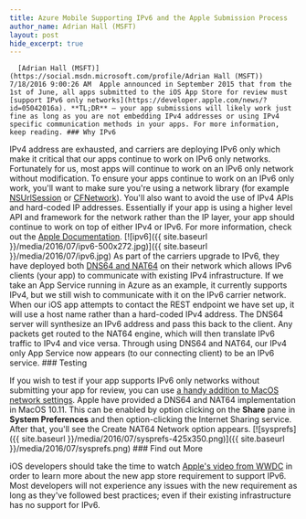 ```yaml
---
title: Azure Mobile Supporting IPv6 and the Apple Submission Process
author_name: Adrian Hall (MSFT)
layout: post
hide_excerpt: true
---
```

      [Adrian Hall (MSFT)](https://social.msdn.microsoft.com/profile/Adrian Hall (MSFT))  7/18/2016 9:00:26 AM  Apple announced in September 2015 that from the 1st of June, all apps submitted to the iOS App Store for review must [support IPv6 only networks](https://developer.apple.com/news/?id=05042016a). **TL;DR** – your app submissions will likely work just fine as long as you are not embedding IPv4 addresses or using IPv4 specific communication methods in your apps. For more information, keep reading. ### Why IPv6

 IPv4 address are exhausted, and carriers are deploying IPv6 only which make it critical that our apps continue to work on IPv6 only networks. Fortunately for us, most apps will continue to work on an IPv6 only network without modification. To ensure your apps continue to work on an IPv6 only work, you'll want to make sure you're using a network library (for example [NSUrlSession](https://developer.apple.com/library/ios/documentation/Foundation/Reference/NSURLSession_class/index.html) or [CFNetwork](https://developer.apple.com/library/mac/documentation/Networking/Conceptual/CFNetwork/Introduction/Introduction.html)). You'll also want to avoid the use of IPv4 APIs and hard-coded IP addresses. Essentially if your app is using a higher level API and framework for the network rather than the IP layer, your app should continue to work on top of either IPv4 or IPv6. For more information, check out the [Apple Documentation](https://developer.apple.com/library/ios/documentation/NetworkingInternetWeb/Conceptual/NetworkingOverview/UnderstandingandPreparingfortheIPv6Transition/UnderstandingandPreparingfortheIPv6Transition.html). [![ipv6]({{ site.baseurl }}/media/2016/07/ipv6-500x272.jpg)]({{ site.baseurl }}/media/2016/07/ipv6.jpg) As part of the carriers upgrade to IPv6, they have deployed both [DNS64 and NAT64](https://en.wikipedia.org/wiki/IPv6_transition_mechanism) on their network which allows IPv6 clients (your app) to communicate with existing IPv4 infrastructure. If we take an App Service running in Azure as an example, it currently supports IPv4, but we still wish to communicate with it on the IPv6 carrier network. When our iOS app attempts to contact the REST endpoint we have set up, it will use a host name rather than a hard-coded IPv4 address. The DNS64 server will synthesize an IPv6 address and pass this back to the client. Any packets get routed to the NAT64 engine, which will then translate IPv6 traffic to IPv4 and vice versa. Through using DNS64 and NAT64, our IPv4 only App Service now appears (to our connecting client) to be an IPv6 service. ### Testing

 If you wish to test if your app supports IPv6 only networks without submitting your app for review, you can use [a handy addition to MacOS network settings](https://developer.apple.com/library/ios/documentation/NetworkingInternetWeb/Conceptual/NetworkingOverview/UnderstandingandPreparingfortheIPv6Transition/UnderstandingandPreparingfortheIPv6Transition.html#//apple_ref/doc/uid/TP40010220-CH213-SW16). Apple have provided a DNS64 and NAT64 implementation in MacOS 10.11. This can be enabled by option clicking on the **Share** pane in **System Preferences** and then option-clicking the Internet Sharing service. After that, you'll see the Create NAT64 Network option appears. [![sysprefs]({{ site.baseurl }}/media/2016/07/sysprefs-425x350.png)]({{ site.baseurl }}/media/2016/07/sysprefs.png) ### Find out More

 iOS developers should take the time to watch [Apple's video from WWDC](https://developer.apple.com/videos/play/wwdc2015/719/) in order to learn more about the new app store requirement to support IPv6. Most developers will not experience any issues with the new requirement as long as they've followed best practices; even if their existing infrastructure has no support for IPv6.      